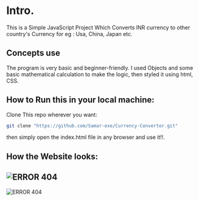 # Intro.

This is a Simple JavaScript Project Which Converts INR currency to other country's Currency for eg : Usa, China, Japan etc.

## Concepts use

The program is very basic and beginner-friendly. I used Objects and some basic mathematical calculation to make the logic, then styled it using html, CSS.

## How to Run this in your local machine:

Clone This repo wherever you want:

```bash
git clone "https://github.com/Samar-exe/Currency-Convertor.git"
```

then simply open the index.html file in any browser and use it!!.

## How the Website looks:

## ![ERROR 404](rc.png)

![ERROR 404](rc2.png)
